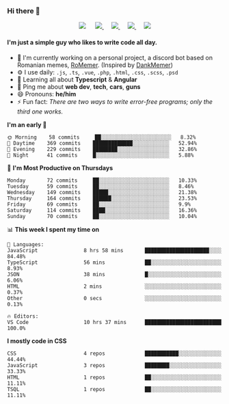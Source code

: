 ### Hi there 👋

<p align="center">
    <a href="https://pufler.dev/git-badges/" target="_blank"><img src="https://badges.pufler.dev/visits/LeonardSSH/LeonardSSH?style=flat-square&color=6875f5&logo=github"></a>
    &emsp;
    <a href="https://twitter.com/leonardssh_22" target="_blank">
        <img src="https://img.shields.io/twitter/follow/leonardssh_22?color=1DA1F2&label=%40leonardssh_22&logo=twitter&style=flat-square">     
    </a> 
    &emsp;
    <a href="javascript:void(0)" target="_blank">
        <img src="https://img.shields.io/badge/Leonard-6666-738ADB?label=Leonard&style=flat-square&logo=discord">     
    </a> 
     &emsp;
    <a href="https://www.instagram.com/leonardssh22/" target="_blank">
        <img src="https://img.shields.io/badge/leonardssh22-follow-ff3d55?label=@leonardssh22&style=flat-square&logo=instagram">     
    </a> 
     &emsp;
    <a href="mailto:contact@leonard.pw" target="_blank">
        <img src="https://img.shields.io/badge/contact@leonard.pw-contact-D44638?label=contact@leonard.pw&style=flat-square&logo=gmail">     
    </a> 
</p>

#### I'm just a simple guy who likes to write code all day.

- 🏢 I'm currently working on a personal project, a discord bot based on Romanian memes, [RoMemer](https://github.com/RoMemer). (Inspired by [DankMemer](https://github.com/DankMemer))
- ⚙️ I use daily: `.js`, `.ts`, `.vue`, `.php`, `.html`, `.css`, `.scss`, `.psd`
- 🌱 Learning all about **Typescript** & **Angular**
- 💬 Ping me about **web dev**, **tech**, **cars**, **guns**
- 😄 Pronouns: **he/him**
- ⚡️ Fun fact: *There are two ways to write error-free programs; only the third one works.*

<!--START_SECTION:waka-->
**I'm an early 🐤** 

```text
🌞 Morning    58 commits     ██░░░░░░░░░░░░░░░░░░░░░░░   8.32% 
🌆 Daytime    369 commits    █████████████░░░░░░░░░░░░   52.94% 
🌃 Evening    229 commits    ████████░░░░░░░░░░░░░░░░░   32.86% 
🌙 Night      41 commits     █░░░░░░░░░░░░░░░░░░░░░░░░   5.88%

```
📅 **I'm Most Productive on Thursdays** 

```text
Monday       72 commits     ██░░░░░░░░░░░░░░░░░░░░░░░   10.33% 
Tuesday      59 commits     ██░░░░░░░░░░░░░░░░░░░░░░░   8.46% 
Wednesday    149 commits    █████░░░░░░░░░░░░░░░░░░░░   21.38% 
Thursday     164 commits    ██████░░░░░░░░░░░░░░░░░░░   23.53% 
Friday       69 commits     ██░░░░░░░░░░░░░░░░░░░░░░░   9.9% 
Saturday     114 commits    ████░░░░░░░░░░░░░░░░░░░░░   16.36% 
Sunday       70 commits     ██░░░░░░░░░░░░░░░░░░░░░░░   10.04%

```


📊 **This week I spent my time on** 

```text
💬 Languages: 
JavaScript               8 hrs 58 mins       █████████████████████░░░░   84.48% 
TypeScript               56 mins             ██░░░░░░░░░░░░░░░░░░░░░░░   8.93% 
JSON                     38 mins             █░░░░░░░░░░░░░░░░░░░░░░░░   6.06% 
HTML                     2 mins              ░░░░░░░░░░░░░░░░░░░░░░░░░   0.37% 
Other                    0 secs              ░░░░░░░░░░░░░░░░░░░░░░░░░   0.13%

🔥 Editors: 
VS Code                  10 hrs 37 mins      █████████████████████████   100.0%

```

**I mostly code in CSS** 

```text
CSS                      4 repos             ███████████░░░░░░░░░░░░░░   44.44% 
JavaScript               3 repos             ████████░░░░░░░░░░░░░░░░░   33.33% 
HTML                     1 repos             ██░░░░░░░░░░░░░░░░░░░░░░░   11.11% 
TSQL                     1 repos             ██░░░░░░░░░░░░░░░░░░░░░░░   11.11%

```



<!--END_SECTION:waka-->
